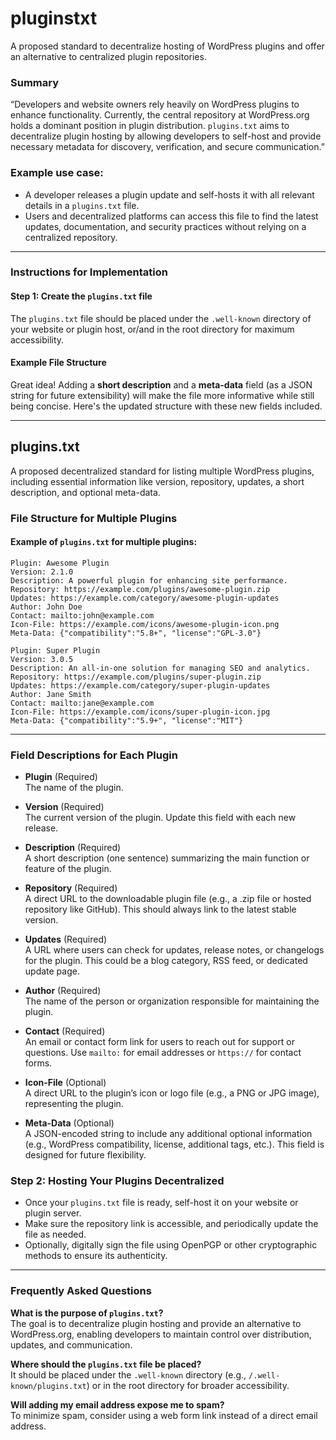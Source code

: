 # pluginstxt
A proposed standard to decentralize hosting of WordPress plugins and offer an alternative to centralized plugin repositories.

### Summary
“Developers and website owners rely heavily on WordPress plugins to enhance functionality. Currently, the central repository at WordPress.org holds a dominant position in plugin distribution. `plugins.txt` aims to decentralize plugin hosting by allowing developers to self-host and provide necessary metadata for discovery, verification, and secure communication.”

### Example use case:
- A developer releases a plugin update and self-hosts it with all relevant details in a `plugins.txt` file.
- Users and decentralized platforms can access this file to find the latest updates, documentation, and security practices without relying on a centralized repository.

---

### Instructions for Implementation

#### Step 1: Create the `plugins.txt` file
The `plugins.txt` file should be placed under the `.well-known` directory of your website or plugin host, or/and in the root directory for maximum accessibility.

#### Example File Structure


Great idea! Adding a **short description** and a **meta-data** field (as a JSON string for future extensibility) will make the file more informative while still being concise. Here's the updated structure with these new fields included.

---

## plugins.txt
A proposed decentralized standard for listing multiple WordPress plugins, including essential information like version, repository, updates, a short description, and optional meta-data.

### File Structure for Multiple Plugins

#### Example of `plugins.txt` for multiple plugins:

```
Plugin: Awesome Plugin
Version: 2.1.0
Description: A powerful plugin for enhancing site performance.
Repository: https://example.com/plugins/awesome-plugin.zip
Updates: https://example.com/category/awesome-plugin-updates
Author: John Doe
Contact: mailto:john@example.com
Icon-File: https://example.com/icons/awesome-plugin-icon.png
Meta-Data: {"compatibility":"5.8+", "license":"GPL-3.0"}

Plugin: Super Plugin
Version: 3.0.5
Description: An all-in-one solution for managing SEO and analytics.
Repository: https://example.com/plugins/super-plugin.zip
Updates: https://example.com/category/super-plugin-updates
Author: Jane Smith
Contact: mailto:jane@example.com
Icon-File: https://example.com/icons/super-plugin-icon.jpg
Meta-Data: {"compatibility":"5.9+", "license":"MIT"}
```

---

### Field Descriptions for Each Plugin

- **Plugin** (Required)  
  The name of the plugin.

- **Version** (Required)  
  The current version of the plugin. Update this field with each new release.

- **Description** (Required)  
  A short description (one sentence) summarizing the main function or feature of the plugin.

- **Repository** (Required)  
  A direct URL to the downloadable plugin file (e.g., a .zip file or hosted repository like GitHub). This should always link to the latest stable version.

- **Updates** (Required)  
  A URL where users can check for updates, release notes, or changelogs for the plugin. This could be a blog category, RSS feed, or dedicated update page.

- **Author** (Required)  
  The name of the person or organization responsible for maintaining the plugin.

- **Contact** (Required)  
  An email or contact form link for users to reach out for support or questions. Use `mailto:` for email addresses or `https://` for contact forms.

- **Icon-File** (Optional)  
  A direct URL to the plugin’s icon or logo file (e.g., a PNG or JPG image), representing the plugin.

- **Meta-Data** (Optional)  
  A JSON-encoded string to include any additional optional information (e.g., WordPress compatibility, license, additional tags, etc.). This field is designed for future flexibility.


### Step 2: Hosting Your Plugins Decentralized
- Once your `plugins.txt` file is ready, self-host it on your website or plugin server.
- Make sure the repository link is accessible, and periodically update the file as needed.
- Optionally, digitally sign the file using OpenPGP or other cryptographic methods to ensure its authenticity.

---

### Frequently Asked Questions

**What is the purpose of `plugins.txt`?**  
The goal is to decentralize plugin hosting and provide an alternative to WordPress.org, enabling developers to maintain control over distribution, updates, and communication.

**Where should the `plugins.txt` file be placed?**  
It should be placed under the `.well-known` directory (e.g., `/.well-known/plugins.txt`) or in the root directory for broader accessibility.

**Will adding my email address expose me to spam?**  
To minimize spam, consider using a web form link instead of a direct email address.


